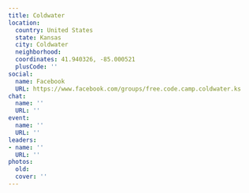 ```yaml
---
title: Coldwater
location:
  country: United States
  state: Kansas
  city: Coldwater
  neighborhood: 
  coordinates: 41.940326, -85.000521
  plusCode: ''
social:
  name: Facebook
  URL: https://www.facebook.com/groups/free.code.camp.coldwater.ks
chat:
  name: ''
  URL: ''
event:
  name: ''
  URL: ''
leaders:
- name: ''
  URL: ''
photos:
  old: 
  cover: ''
---
```

